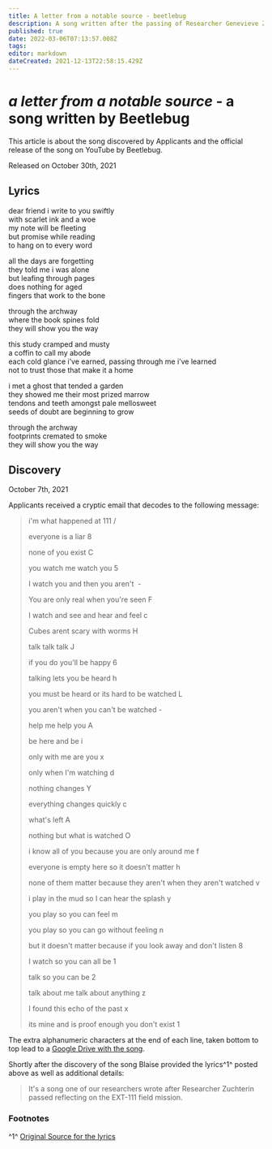 ```yaml
---
title: A letter from a notable source - beetlebug
description: A song written after the passing of Researcher Genevieve Zuchterin
published: true
date: 2022-03-06T07:13:57.008Z
tags: 
editor: markdown
dateCreated: 2021-12-13T22:58:15.429Z
---
```


# *a letter from a notable source* - a song written by Beetlebug

This article is about the song discovered by Applicants and the official release of the song on YouTube by Beetlebug.

Released on October 30th, 2021

  

## Lyrics

dear friend i write to you swiftly  
with scarlet ink and a woe  
my note will be fleeting  
but promise while reading  
to hang on to every word

all the days are forgetting  
they told me i was alone  
but leafing through pages  
does nothing for aged  
fingers that work to the bone

through the archway  
where the book spines fold  
they will show you the way

this study cramped and musty  
a coffin to call my abode  
each cold glance i’ve earned, passing through me i’ve learned  
not to trust those that make it a home

i met a ghost that tended a garden  
they showed me their most prized marrow  
tendons and teeth amongst pale mellosweet  
seeds of doubt are beginning to grow

through the archway  
footprints cremated to smoke  
they will show you the way

## Discovery

October 7th, 2021

Applicants received a cryptic email that decodes to the following message:

> i'm what happened at 111 / 
> 
> everyone is a liar 8 
> 
> none of you exist C 
> 
> you watch me watch you 5
> 
> I watch you and then you aren't  - 
> 
> You are only real when you're seen F 
> 
> I watch and see and hear and feel c 
> 
> Cubes arent scary with worms H 
> 
> talk talk talk J 
> 
> if you do you'll be happy 6 
> 
> talking lets you be heard h 
> 
> you must be heard or its hard to be watched L 
> 
> you aren't when you can't be watched - 
> 
> help me help you A 
> 
> be here and be i 
> 
> only with me are you x 
> 
> only when I'm watching d 
> 
> nothing changes Y 
> 
> everything changes quickly c 
> 
> what's left A 
> 
> nothing but what is watched O 
> 
> i know all of you because you are only around me f 
> 
> everyone is empty here so it doesn't matter h 
> 
> none of them matter because they aren't when they aren't watched v 
> 
> i play in the mud so I can hear the splash y 
> 
> you play so you can feel m 
> 
> you play so you can go without feeling n 
> 
> but it doesn't matter because if you look away and don't listen 8 
> 
> I watch so you can all be 1 
> 
> talk so you can be 2 
> 
> talk about me talk about anything z 
> 
> I found this echo of the past x 
> 
> its mine and is proof enough you don't exist 1

The extra alphanumeric characters at the end of each line, taken bottom to top lead to a [Google Drive with the song](https://drive.google.com/file/d/1xzk218nmyvhfOAcYdxiA-Lh6JHcF-5C8/view).

Shortly after the discovery of the song Blaise provided the lyrics^1^ posted above as well as additional details:

> It's a song one of our researchers wrote after Researcher Zuchterin passed reflecting on the EXT-111 field mission.

### Footnotes

^1^ [Original Source for the lyrics](https://discord.com/channels/860257333246165034/875977306940801034/895822907291369493)